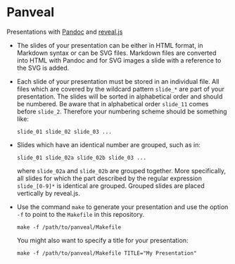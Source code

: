 # Panveal
Presentations with [Pandoc](https://pandoc.org/)
and [reveal.js](https://revealjs.com/)

* The slides of your presentation can be either in HTML format,
  in Markdown syntax or can be SVG files.
  Markdown files are converted into HTML with Pandoc
  and for SVG images a slide with a reference to the SVG is added.

* Each slide of your presentation must be stored in an individual file.
  All files which are covered by the wildcard pattern `slide_*`
  are part of your presentation.
  The slides will be sorted in alphabetical order and should be numbered.
  Be aware that in alphabetical order `slide_11` comes before `slide_2`.
  Therefore your numbering scheme should be something like:
  ```
  slide_01 slide_02 slide_03 ...
  ```

* Slides which have an identical number are grouped, such as in:
  ```
  slide_01 slide_02a slide_02b slide_03 ...
  ```
  where `slide_02a` and `slide_02b` are grouped together.
  More specifically, all slides for which the part
  described by the regular expression `slide_[0-9]*` is identical are grouped.
  Grouped slides are placed vertically by reveal.js.

* Use the command `make` to generate your presentation
  and use the option `-f` to point to the `Makefile` in this repository.
  ```
  make -f /path/to/panveal/Makefile
  ```
  You might also want to specify a title for your presentation:
  ```
  make -f /path/to/panveal/Makefile TITLE="My Presentation"
  ```
